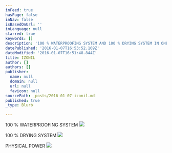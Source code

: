 ```yaml
---
inFeed: true
hasPage: false
inNav: false
isBasedOnUrl: ''
inLanguage: null
starred: true
keywords: []
description: '100 % WATERPROOFING SYSTEM AND 100 % DRYING SYSTEM IN ONE STEP'
datePublished: '2016-01-07T16:53:52.169Z'
dateModified: '2016-01-07T16:51:48.844Z'
title: IZONIL
author: []
authors: []
publisher:
  name: null
  domain: null
  url: null
  favicon: null
sourcePath: _posts/2016-01-07-izonil.md
published: true
_type: Blurb

---
```

100 % WATERPROOFING SYSTEM
![](https://the-grid-user-content.s3-us-west-2.amazonaws.com/a297377c-4e24-4bc9-aa0e-8a1d6d8d420b.jpg)

100 % DRYING SYSTEM
![](https://the-grid-user-content.s3-us-west-2.amazonaws.com/4d2a8fc1-55f2-40ec-913d-feab4b7ebdb1.jpg)

PHYSICAL POWER
![](https://the-grid-user-content.s3-us-west-2.amazonaws.com/a73928f9-23a3-415c-8065-46579c765ce2.jpg)